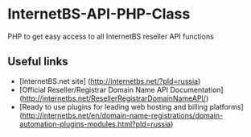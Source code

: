 # InternetBS-API-PHP-Class
PHP to get easy access to all InternetBS reseller API functions

Useful links
------------
* [InternetBS.net site] (http://internetbs.net/?pId=russia)
* [Official Reseller/Registrar Domain Name API Documentation] (http://internetbs.net/ResellerRegistrarDomainNameAPI/)
* [Ready to use plugins for leading web hosting and billing platforms] (http://internetbs.net/en/domain-name-registrations/domain-automation-plugins-modules.html?pId=russia)
